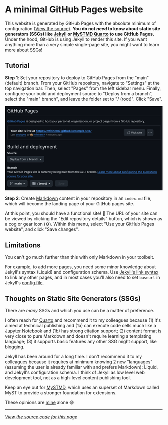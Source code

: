 # A minimal GitHub Pages website

This website is generated by GitHub Pages with the absolute minimum of configuration ([View the source](https://github.com/mfisher87/simple-site)).
**You do not _need_ to know about static site generators (SSGs) like [Jekyll](https://jekyllrb.com/) or [MySTMD](https://mystmd.org) [Quarto](https://quarto.org) to use GitHub Pages.**
Under the hood, GitHub is using Jekyll to render this site.
If you want anything more than a very simple single-page site, you might want to learn more about SSGs!


## Tutorial

**Step 1**:
Set your repository to deploy to GitHub Pages from the "main" (default) branch.
From your GitHub repository, navigate to "Settings" at the top navigation bar.
Then, select "Pages" from the left sidebar menu.
Finally, configure your build and deployment source to "Deploy from a branch", select the "main" branch", and leave the folder set to "/ (root)".
Click "Save".

![Deploy from the "main" branch's root (`/`) directory](/github-pages-deploy-from-main.png)


**Step 2**:
Create [Markdown](https://www.markdownguide.org/) content in your repository in an `index.md` file, which will become the landing page of your GitHub pages site.

At this point, you should have a functional site! :tada:
The URL of your site can be viewed by clicking the "Edit repository details" button, which is shown as a cog or gear icon (:gear:).
Within this menu, select "Use your GitHub Pages website", and click "Save changes".


## Limitations

You can't go much further than this with only Markdown in your toolbelt.

For example, to add more pages, you need some minor knowledge about Jekyll's syntax (Liquid) and configuration schema.
Use [Jekyll's link syntax](https://jekyllrb.com/docs/liquid/tags/#link) to link any other pages,
and in most cases you'll also need to set `baseurl` in Jekyll's [config file](https://jekyllrb.com/docs/configuration/options/#build-command-options).


## Thoughts on Static Site Generators (SSGs)

There are _many_ SSGs and which you use can be a matter of preference.

I often reach for [Quarto](https://quarto.org) and recommend it to my colleagues because
(1) it's aimed at technical publishing and (1a) can execute code cells much like a [Jupyter Notebook](https://jupyter.org/) and (1b) has strong citation support;
(2) content format is very close to pure Markdown and doesn't require learning a templating language;
(3) it supports basic features any other SSG might support, like blogging.

Jekyll has been around for a long time.
I don't recommend it to my colleagues because it requires at minimum knowing 2 new "languages" (assuming the user is already familiar with and prefers Markdown):
Liquid, and Jekyll's configuration schema.
I think of Jekyll as low level web development tool, not as a high-level content publishing tool.

Keep an eye out for [MySTMD](https://mystmd.org/), which uses an superset of Markdown called MyST to provide a stronger foundation for extensions.

These opinions are [mine](https://mfisher87.github.io) alone :smile:


---

[_View the source code for this page_](https://github.com/mfisher87/simple-site/blob/main/index.md?plain=1)
